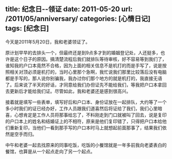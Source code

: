 title:   纪念日--领证
date:  2011-05-20
url:  /2011/05/anniversary/
categories: [心情日记]
tags:  [纪念日]
---

今天是2011年5月20日，我和老婆领证了。

原计划早早的去排头一个，但最终还是到9点多才到的婚姻登记处，人还挺多，也许是这个日子的原因。搞清楚流程后我们就排队等待审核，好不容易等到我们了，谁知我的户口本竟然不合格，因为上面的相关信息不是机打的而是手写了，说是按照相关对顶必须是机打的，当时心里那个急啊，我忙说我们那里比较落后没有电脑都是手写的，那人说你别骗我，我办过你们那个地方的就是机打的，我直接无语了。后来说了半天的好话，才同意给我们办但证先不能给我们，等我把户口本拿回去更新后才能给我们证。尽管如此，我和老婆还是感到很高兴。
<!--more-->
接着就是填写一些表单，填写好后和户口本、身份证放在一起排队，大约等了一个多小时我们的证已经办好，工作人员跟我们道喜然后将证给了我们，我们心里暗喜，心想肯定是工作人员将那事给忘了，不料刚走到门口就被叫了回去，说是复印的户口本上的姓名和结婚证上的不相符，原来是他们复印错了，只得把户口本给他们重新复印，当他们一看到那手写的户口本时马上就想起前面那事了，结果我们依然是空手而归。

中午和老婆一起去找原来的同事吃饭，吃饭的小餐馆就是一年多前我向老婆表白的餐馆，也算是从一个起点走向了另一个起点。


